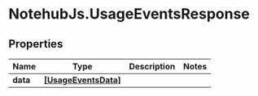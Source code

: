 # NotehubJs.UsageEventsResponse

## Properties

| Name     | Type                                        | Description | Notes |
| -------- | ------------------------------------------- | ----------- | ----- |
| **data** | [**[UsageEventsData]**](UsageEventsData.md) |             |

